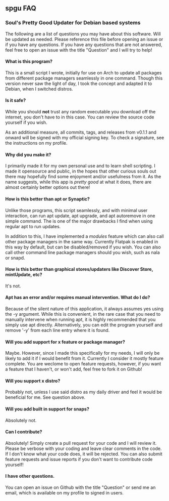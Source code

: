 ## spgu FAQ
### Soul's Pretty Good Updater for Debian based systems

The following are a list of questions you may have about this software. Will be updated as needed. Please reference this file before opening an issue or if you have any questions. If you have any questions that are not answered, feel free to open an issue with the title "Question" and I will try to help!

#### What is this program?
This is a small script I wrote, initially for use on Arch to update all packages from different package managers seamlessly in one command. Though this version never saw the light of day, I took the concept and adapted it to Debian, when I switched distros.

#### Is it safe?
While you should **not** trust any random executable you download off the internet, you don't have to in this case. You can review the source code yourself if you wish.

As an additional measure, all commits, tags, and releases from v0.1.1 and onward will be signed with my official signing key. To check a signature, see the instructions on my profile.

#### Why did you make it?
I primarily made it for my own personal use and to learn shell scripting. I made it opensource and public, in the hopes that other curious souls out there may hopefully find some enjoyment and/or usefulness from it. As the name suggests, while this app is *pretty good* at what it does, there are almost certainly better options out there!

#### How is this better than apt or Synaptic?
Unlike those programs, this script seamlessly, and with minimal user interaction, can run apt update, apt upgrade, and apt autoremove in one simple command. The is one of the major drawbacks I find when using regular apt to run updates.

In addition to this, I have implemented a *modules* feature which can also call other package managers in the same way. Currently Flatpak is enabled in this way by default, but can be disabled/removed if you wish. You can also call other command line package managers should you wish, such as nala or snapd.

#### How is this better than graphical stores/updaters like Discover Store, mintUpdate, etc?
It's not.

#### Apt has an error and/or requires manual intervention. What do I do?
Because of the silent nature of this application, it always assumes yes using the -y argument. While this is convenient, in the rare case that you need to manually intervene when running apt, it is highly recommended that you simply use apt directly. Alternatively, you can edit the program yourself and remove '-y' from each line entry where it is found.

#### Will you add support for x feature or package manager?
Maybe. However, since I made this specifically for my needs, I will only be likely to add it if I would benefit from it. Currently I consider it mostly feature complete. You are weclome to open feature requests, however, if you want a feature that I haven't, or won't add, feel free to fork it on Github!

#### Will you support x distro?
Probably not, unless I use said distro as my daily driver and feel it would be beneficial for me. See question above.

#### Will you add built in support for snaps?
Absolutely not.

#### Can I contribute?
Absolutely! Simply create a pull request for your code and I will review it. Please be verbose with your coding and leave clear comments in the code. If I don't know what your code does, it will be rejected. You can also submit feature requests and issue reports if you don't want to contribute code yourself!

#### I have other questions.
You can open an issue on Github with the title "Question" or send me an email, which is available on my profile to signed in users.
